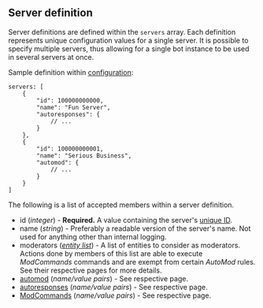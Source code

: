 ## Server definition

Server definitions are defined within the `servers` array. Each definition represents unique configuration values for a single server. It is possible to specify multiple servers, thus allowing for a single bot instance to be used in several servers at once.

Sample definition within [configuration](docs.html):
```
servers: [
    {
        "id": 100000000000,
        "name": "Fun Server",
        "autoresponses": {
            // ...
        }
    },
    {
        "id": 100000000001,
        "name": "Serious Business",
        "automod": {
            // ...
        }
    }
]
```

The following is a list of accepted members within a server definition.
* id (*integer*) - **Required.** A value containing the server's [unique ID](https://support.discordapp.com/hc/en-us/articles/206346498-Where-can-I-find-my-User-Server-Message-ID-).
* name (*string*) - Preferably a readable version of the server's name. Not used for anything other than internal logging.
* moderators (*[entity list](entitylist.html)*) - A list of entities to consider as moderators. Actions done by members of this list are able to execute *ModCommands* commands and are exempt from certain *AutoMod* rules. See their respective pages for more details.
* [automod](automod.html) (*name/value pairs*) - See respective page.
* [autoresponses](autorespond.html) (*name/value pairs*) - See respective page.
* [ModCommands](modcommands.html) (*name/value pairs*) - See respective page.